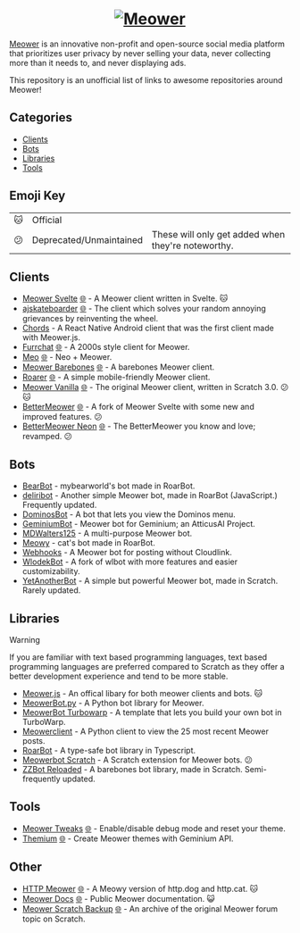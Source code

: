 <h1 align="center"><a href="https://meower.org"><picture>
	<source media="(prefers-color-scheme: dark)" srcset="https://meower.org/assets/meowerlogo-white.svg" />
	<img alt="Meower" src="https://meower.org/assets/meowerlogo.svg"/>
</picture></a></h1>

[Meower](https://meower.org) is an innovative non-profit and open-source social media platform that prioritizes user privacy by never selling your data, never collecting more than it needs to, and never displaying ads.

This repository is an unofficial list of links to awesome repositories around Meower!

## Categories

- [Clients](#clients)
- [Bots](#bots)
- [Libraries](#libraries)
- [Tools](#tools)

## Emoji Key

<table>
<tr><td>🐱</td><td>Official</td><td></td></tr>
<tr><td>😕</td><td>Deprecated/Unmaintained</td><td>These will only get added when they're noteworthy.</td></tr>
</table>

## Clients

- [Meower Svelte](https://github.com/meower-media-co/Meower-Svelte) [🌐](https://app.meower.org) - A Meower client written in Svelte. 🐱
- [ajskateboarder](https://github.com/ajskateboarder/ajskateboarder) [🌐](https://ajskateboarder.pages.dev) - The client which solves your random annoying grievances by reinventing the wheel.
- [Chords](https://github.com/showierdata9978/Chords) - A React Native Android client that was the first client made with Meower.js.
- [Furrchat](https://github.com/SoupleCodes/furrchat) [🌐](https://souplecodes.github.io/furrchat/) - A 2000s style client for Meower.
- [Meo](https://github.com/3r1s-s/meo) [🌐](https://meo-32r.pages.dev) - Neo + Meower.
- [Meower Barebones](https://github.com/WlodekM/meower-barebones-v2) [🌐](https://meower-barebones-v2.pages.dev) - A barebones Meower client.
- [Roarer](https://github.com/mybearworld/roarer-2) [🌐](https://mybearworld.github.io/roarer-2) - A simple mobile-friendly Meower client.
- [Meower Vanilla](https://github.com/meower-media-co/Meower-Vanilla) [🌐](https://old.meower.org) - The original Meower client, written in Scratch 3.0. 😕🐱
- [BetterMeower](https://github.com/BetterMeower/ClassicClient) [🌐](https://classic.bettermeower.app) - A fork of Meower Svelte with some new and improved features. 😕
- [BetterMeower Neon](https://github.com/BetterMeower/NeonClient) [🌐](https://bettermeower.app) - The BetterMeower you know and love; revamped. 😕

## Bots

- [BearBot](https://github.com/mybearworld/bearbot) - mybearworld's bot made in RoarBot.
- [deliribot](https://github.com/delusionsGH/deliribot) - Another simple Meower bot, made in RoarBot (JavaScript.) Frequently updated.
- [DominosBot](https://github.com/EngineerRunner/open-dominosbot/) - A bot that lets you view the Dominos menu.
- [GeminiumBot](https://github.com/JoshAtticus/GeminiumBot) - Meower bot for Geminium; an AtticusAI Project.
- [MDWalters125](https://github.com/meower-community/MDWalters125) - A multi-purpose Meower bot.
- [Meowy](https://github.com/ArrowAced/meowy) - cat's bot made in RoarBot.
- [Webhooks](https://github.com/meower-community/Webhooks) - A Meower bot for posting without Cloudlink.
- [WlodekBot](https://github.com/WlodekM/WlodekBot]) - A fork of wlbot with more features and easier customizability.
- [YetAnotherBot](https://github.com/delusionsGH/yetanotherbot) - A simple but powerful Meower bot, made in Scratch. Rarely updated.
  
## Libraries

> [!WARNING]
> If you are familiar with text based programming languages, text based programming languages are preferred compared to Scratch as they offer a better development experience and tend to be more stable.

- [Meower.js](https://github.com/meower-media-co/Meower.js) - An offical libary for both meower clients and bots. 🐱
- [MeowerBot.py](https://github.com/meower-community/MeowerBot.py) - A Python bot library for Meower. 
- [MeowerBot Turbowarp](https://github.com/gamerlogan819/Meowerbot-Turbowarp) - A template that lets you build your own bot in TurboWarp.
- [Meowerclient](https://github.com/Scratchy2/meowerclient/tree/main) - A Python client to view the 25 most recent Meower posts.
- [RoarBot](https://github.com/mybearworld/roarbot) - A type-safe bot library in Typescript.
- [Meowerbot Scratch](https://github.com/meower-community/Meowerbot-Scratch) - A Scratch extension for Meower bots. 😕
- [ZZBot Reloaded](https://github.com/delusionsGH/zzbot-reloaded) - A barebones bot library, made in Scratch. Semi-frequently updated.

## Tools
- [Meower Tweaks](https://github.com/meltland2002/my-website/blob/main/projects/MeowerTweaks.html) [🌐](https://meltland.dev/projects/MeowerTweaks) - Enable/disable debug mode and reset your theme.
- [Themium](https://github.com/JoshAtticus/themium/) [🌐](https://themium.pages.dev) - Create Meower themes with Geminium API.

## Other
- [HTTP Meower](https://github.com/meower-media-co/http-meower) [🌐](https://http.meower.org/) - A Meowy version of http.dog and http.cat. 🐱
- [Meower Docs](https://github.com/meower-media-co/Meower-Docs) [🌐](https://docs.meower.org/) - Public Meower documentation. 😺
- [Meower Scratch Backup](https://github.com/showierdata9978/meower-scratch-backup) [🌐](https://meower-scratch-backup.pages.dev/) - An archive of the original Meower forum topic on Scratch.


